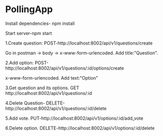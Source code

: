 # PollingApp

Install dependencies- npm install

Start server-npm start

1.Create question: POST-http://localhost:8002/api/v1/questions/create

Go in postman -> body -> x-www-form-urlencoded. Add title:"Question".

2.Add option: POST-http://localhost:8002/api/v1/questions/:id/options/create

x-www-form-urlencoded. Add text:"Option"

3.Get question and its options. GET http://localhost:8002/api/v1/questions/:id

4.Delete Question- DELETE-http://localhost:8002/api/v1/questions/:id/delete

5.Add vote. PUT-http://localhost:8002/api/v1/options/:id/add_vote

6.Delete option. DELETE-http://localhost:8002/api/v1/options/:id/delete

